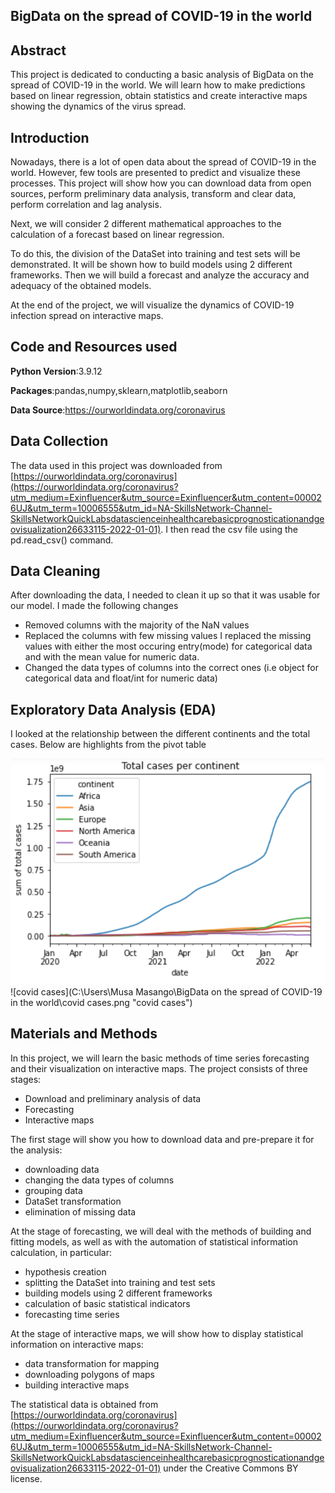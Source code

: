 
## BigData on the spread of COVID-19 in the world

## Abstract
This project is dedicated to conducting a basic analysis of BigData on the spread of COVID-19 in the world. We will learn how to make predictions based on linear regression, obtain statistics and create interactive maps showing the dynamics of the virus spread.

## Introduction
Nowadays, there is a lot of open data about the spread of COVID-19 in the world. However, few tools are presented to predict and visualize these processes.
This project will show how you can download data from open sources, perform preliminary data analysis, transform and clear data, perform correlation and lag analysis.

Next, we will consider 2 different mathematical approaches to the calculation of a forecast based on linear regression.

To do this, the division of the DataSet into training and test sets will be demonstrated. It will be shown how to build models using 2 different frameworks. Then we will build a forecast and analyze the accuracy and adequacy of the obtained models.

At the end of the project, we will visualize the dynamics of COVID-19 infection spread on interactive maps.

## Code and Resources used

**Python Version**:3.9.12 

**Packages**:pandas,numpy,sklearn,matplotlib,seaborn

**Data Source**:https://ourworldindata.org/coronavirus 

## Data Collection
The data used in this project was downloaded from  [https://ourworldindata.org/coronavirus](https://ourworldindata.org/coronavirus?utm_medium=Exinfluencer&utm_source=Exinfluencer&utm_content=000026UJ&utm_term=10006555&utm_id=NA-SkillsNetwork-Channel-SkillsNetworkQuickLabsdatascienceinhealthcarebasicprognosticationandgeovisualization26633115-2022-01-01). I then read the csv file using the pd.read_csv() command.

## Data Cleaning
After downloading the data, I needed to clean it up so that it was usable for our model. I made the following changes
* Removed columns with the majority of the NaN values
* Replaced the columns with few missing values I replaced the missing values with either the most occuring entry(mode) for categorical data and with the mean value for numeric data. 
* Changed the data types of columns into the correct ones (i.e object for categorical data and float/int for numeric data)

## Exploratory Data Analysis (EDA)
I looked at the relationship between the different continents and the total cases. Below are highlights from the pivot table

![pivot table](https://github.com/MusaMasango/BigData-on-the-spread-of-COVID-19-in-the-world/blob/main/covid%20cases.png)
![covid cases](C:\Users\Musa Masango\BigData on the spread of COVID-19 in the world\covid cases.png "covid cases")

## Materials and Methods
In this project, we will learn the basic methods of time series forecasting and their visualization on interactive maps. The project consists of three stages:

*   Download and preliminary analysis of data
*   Forecasting
*   Interactive maps

The first stage will show you how to download data and pre-prepare it for the analysis:

*   downloading data
*   changing the data types of columns
*   grouping data
*   DataSet transformation
*   elimination of missing data

At the stage of forecasting, we will deal with the methods of building and fitting models, as well as with the automation of statistical information calculation, in particular:

*   hypothesis creation
*   splitting the DataSet into training and test sets
*   building models using 2 different frameworks
*   calculation of basic statistical indicators
*   forecasting time series

At the stage of interactive maps, we will show how to display statistical information on interactive maps:

*   data transformation for mapping
*   downloading polygons of maps
*   building interactive maps

The statistical data is obtained from [https://ourworldindata.org/coronavirus](https://ourworldindata.org/coronavirus?utm_medium=Exinfluencer&utm_source=Exinfluencer&utm_content=000026UJ&utm_term=10006555&utm_id=NA-SkillsNetwork-Channel-SkillsNetworkQuickLabsdatascienceinhealthcarebasicprognosticationandgeovisualization26633115-2022-01-01) under the Creative Commons BY license.

